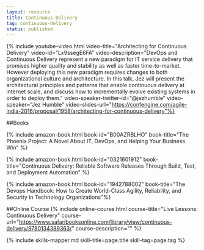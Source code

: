 ```yaml
---
layout: resource
title: Continuous Delivery
tag: continuous-delivery
status: published
---
```


{% include youtube-video.html video-title="Architecting for Continuous Delivery" video-id="Lx9ssegE6FA" video-description="DevOps and Continuous Delivery represent a new paradigm for IT service delivery that promises higher quality and stability as well as faster time-to-market. However deploying this new paradigm requires changes to both organizational culture and architecture. In this talk, Jez will present the architectural principles and patterns that enable continuous delivery at internet scale, and discuss how to incrementally evolve existing systems in order to deploy them." video-speaker-twitter-id="@jezhumble" video-speaker="Jez Humble"  video-slides-url="https://confengine.com/agile-india-2016/proposal/1958/architecting-for-continuous-delivery"%}

##Books

{% include amazon-book.html book-id="B00AZRBLHO" book-title="The Phoenix Project: A Novel About IT, DevOps, and Helping Your Business Win" %}

{% include amazon-book.html book-id="0321601912" book-title="Continuous Delivery: Reliable Software Releases Through Build, Test, and Deployment Automation" %}

{% include amazon-book.html book-id="1942788002" book-title="The Devops Handbook: How to Create World-Class Agility, Reliability, and Security in Technology Organizations"%}

##Online Course
{% include online-course.html course-title="Live Lessons: Continuous Delivery" course-url="https://www.safaribooksonline.com/library/view/continuous-delivery/9780134389363/" course-description="" %}

{% include skills-mapper.md skill-title=page.title skill-tag=page.tag %}
